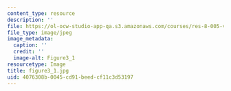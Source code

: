 ```yaml
---
content_type: resource
description: ''
file: https://ol-ocw-studio-app-qa.s3.amazonaws.com/courses/res-8-005-vibrations-and-waves-problem-solving-fall-2012/4076308b0045cd91beedcf11c3d53197_figure3_1.jpg
file_type: image/jpeg
image_metadata:
  caption: ''
  credit: ''
  image-alt: Figure3_1
resourcetype: Image
title: figure3_1.jpg
uid: 4076308b-0045-cd91-beed-cf11c3d53197
---
```

